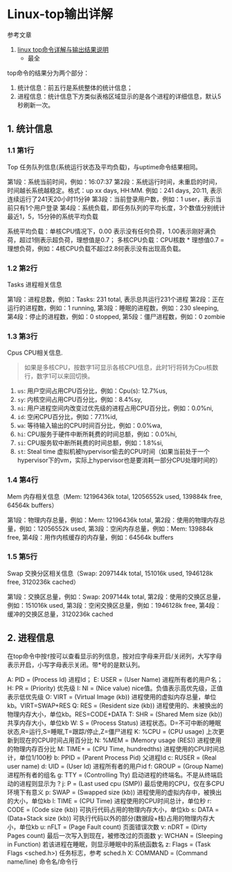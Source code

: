 # Linux-top输出详解

参考文章

1. [linux top命令详解与输出结果说明](https://www.jb51.net/article/135852.htm)
    - 最全

top命令的结果分为两个部分：

1. 统计信息：前五行是系统整体的统计信息；
2. 进程信息：统计信息下方类似表格区域显示的是各个进程的详细信息，默认5秒刷新一次。

## 1. 统计信息

### 1.1 第1行

Top 任务队列信息(系统运行状态及平均负载)，与uptime命令结果相同。

第1段：系统当前时间，例如：16:07:37
第2段：系统运行时间，未重启的时间，时间越长系统越稳定。格式：up xx days, HH:MM. 例如：241 days, 20:11, 表示连续运行了241天20小时11分钟
第3段：当前登录用户数，例如：1 user，表示当前只有1个用户登录
第4段：系统负载，即任务队列的平均长度，3个数值分别统计最近1，5，15分钟的系统平均负载

系统平均负载：单核CPU情况下，0.00 表示没有任何负荷，1.00表示刚好满负荷，超过1侧表示超负荷，理想值是0.7；
多核CPU负载：CPU核数 * 理想值0.7 = 理想负荷，例如：4核CPU负载不超过2.8何表示没有出现高负载。

### 1.2 第2行

Tasks 进程相关信息

第1段：进程总数，例如：Tasks: 231 total, 表示总共运行231个进程
第2段：正在运行的进程数，例如：1 running,
第3段：睡眠的进程数，例如：230 sleeping,
第4段：停止的进程数，例如：0 stopped,
第5段：僵尸进程数，例如：0 zombie

### 1.3 第3行

Cpus CPU相关信息.

> 如果是多核CPU，按数字1可显示各核CPU信息，此时1行将转为Cpu核数行，数字1可以来回切换。

1. `us`: 用户空间占用CPU百分比，例如：Cpu(s): 12.7%us,
2. `sy`: 内核空间占用CPU百分比，例如：8.4%sy,
3. `ni`: 用户进程空间内改变过优先级的进程占用CPU百分比，例如：0.0%ni,
4. `id`: 空闲CPU百分比，例如：77.1%id,
5. `wa`: 等待输入输出的CPU时间百分比，例如：0.0%wa,
6. `hi`: CPU服务于硬件中断所耗费的时间总额，例如：0.0%hi,
7. `si`: CPU服务软中断所耗费的时间总额，例如：1.8%si,
8. `st`: Steal time 虚拟机被hypervisor偷去的CPU时间（如果当前处于一个hypervisor下的vm，实际上hypervisor也是要消耗一部分CPU处理时间的）

### 1.4 第4行

Mem 内存相关信息（Mem: 12196436k total, 12056552k used, 139884k free, 64564k buffers）

第1段：物理内存总量，例如：Mem: 12196436k total,
第2段：使用的物理内存总量，例如：12056552k used,
第3段：空闲内存总量，例如：Mem: 139884k free,
第4段：用作内核缓存的内存量，例如：64564k buffers

### 1.5 第5行

Swap 交换分区相关信息（Swap: 2097144k total, 151016k used, 1946128k free, 3120236k cached）

第1段：交换区总量，例如：Swap: 2097144k total,
第2段：使用的交换区总量，例如：151016k used,
第3段：空闲交换区总量，例如：1946128k free,
第4段：缓冲的交换区总量，3120236k cached

## 2. 进程信息

在top命令中按`f`按可以查看显示的列信息，按对应字母来开启/关闭列，大写字母表示开启，小写字母表示关闭。带*号的是默认列。

A: PID = (Process Id) 进程Id；
E: USER = (User Name) 进程所有者的用户名；
H: PR = (Priority) 优先级
I: NI = (Nice value) nice值。负值表示高优先级，正值表示低优先级
O: VIRT = (Virtual Image (kb)) 进程使用的虚拟内存总量，单位kb。VIRT=SWAP+RES
Q: RES = (Resident size (kb)) 进程使用的、未被换出的物理内存大小，单位kb。RES=CODE+DATA
T: SHR = (Shared Mem size (kb)) 共享内存大小，单位kb
W: S = (Process Status) 进程状态。D=不可中断的睡眠状态,R=运行,S=睡眠,T=跟踪/停止,Z=僵尸进程
K: %CPU = (CPU usage) 上次更新到现在的CPU时间占用百分比
N: %MEM = (Memory usage (RES)) 进程使用的物理内存百分比
M: TIME+ = (CPU Time, hundredths) 进程使用的CPU时间总计，单位1/100秒
b: PPID = (Parent Process Pid) 父进程Id
c: RUSER = (Real user name)
d: UID = (User Id) 进程所有者的用户id
f: GROUP = (Group Name) 进程所有者的组名
g: TTY = (Controlling Tty) 启动进程的终端名。不是从终端启动的进程则显示为 ?
j: P = (Last used cpu (SMP)) 最后使用的CPU，仅在多CPU环境下有意义
p: SWAP = (Swapped size (kb)) 进程使用的虚拟内存中，被换出的大小，单位kb
l: TIME = (CPU Time) 进程使用的CPU时间总计，单位秒
r: CODE = (Code size (kb)) 可执行代码占用的物理内存大小，单位kb
s: DATA = (Data+Stack size (kb)) 可执行代码以外的部分(数据段+栈)占用的物理内存大小，单位kb
u: nFLT = (Page Fault count) 页面错误次数
v: nDRT = (Dirty Pages count) 最后一次写入到现在，被修改过的页面数
y: WCHAN = (Sleeping in Function) 若该进程在睡眠，则显示睡眠中的系统函数名
z: Flags = (Task Flags <sched.h>) 任务标志，参考 sched.h
X: COMMAND = (Command name/line) 命令名/命令行